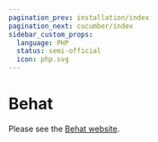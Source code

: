 ```yaml
---
pagination_prev: installation/index
pagination_next: cucumber/index
sidebar_custom_props:
  language: PHP
  status: semi-official
  icon: php.svg
---
```


# Behat

Please see the [Behat website](https://behat.org/).
